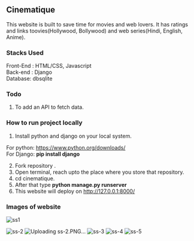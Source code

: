 ## Cinematique
This website is built to save time for movies and web lovers.  It has ratings and links toovies(Hollywood, Bollywood) and web series(Hindi, English, Anime).

### Stacks Used

Front-End : HTML/CSS, Javascript <br/>
Back-end : Django <br/>
Database: dbsqlite

### Todo
1. To add an API to fetch data.

### How to run project locally
1. Install python and django on your local system.

For python: https://www.python.org/downloads/  <br/>
For Django:  <b>pip install django</b> 

2. Fork repository .
3. Open terminal, reach upto the place where you store that repository.
4. cd cinematique.
5. After that type <b>python manage.py runserver</b>
6. This website will deploy on http://127.0.0.1:8000/


### Images of website
![ss1](https://user-images.githubusercontent.com/47604864/88197841-a8414d00-cc60-11ea-8f6c-8b0fd66d43b0.PNG)

![ss-2](https://user-images.githubusercontent.com/47604864/88198185-138b1f00-cc61-11ea-9f40-8251061ddf3f.PNG)
![Uploading ss-2.PNG…]()
![ss-3](https://user-images.githubusercontent.com/47604864/88198242-243b9500-cc61-11ea-912b-44f7846d2845.PNG)
![ss-4](https://user-images.githubusercontent.com/47604864/88198426-4df4bc00-cc61-11ea-9b75-ff65775209ba.PNG)
![ss-5](https://user-images.githubusercontent.com/47604864/88198477-5c42d800-cc61-11ea-91af-efb0ab47e021.PNG)

